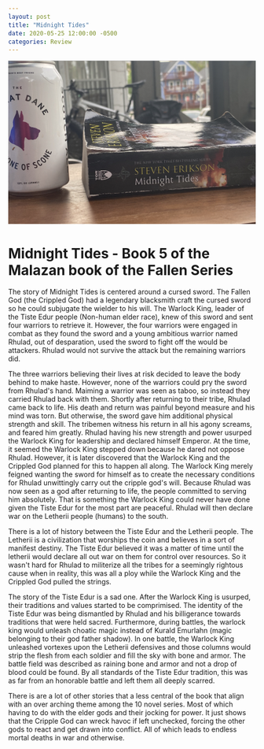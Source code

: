 ```yaml
---
layout: post
title: "Midnight Tides"
date: 2020-05-25 12:00:00 -0500
categories: Review
---
```


<img src='/assets/images/2020/may/midnight-tides.png' alt="Cleaning" />

# Midnight Tides - Book 5 of the Malazan book of the Fallen Series

The story of Midnight Tides is centered around a cursed sword. 
The Fallen God (the Crippled God) had a legendary blacksmith craft the cursed sword so he could subjugate the wielder to his will. The Warlock King, leader of the Tiste Edur people (Non-human elder race), knew of this sword and sent four warriors to retrieve it.
However, the four warriors were engaged in combat as they found the sword and a young ambitious warrior named Rhulad, out of desparation, used the sword to fight off the would be attackers.
Rhulad would not survive the attack but the remaining warriors did.


The three warriors believing their lives at risk decided to leave the body behind to make haste.
However, none of the warriors could pry the sword from Rhulad's hand. 
Maiming a warrior was seen as taboo, so instead they carried Rhulad back with them.
Shortly after returning to their tribe, Rhulad came back to life.
His death and return was painful beyond measure and his mind was torn.
But otherwise, the sword gave him additional physical strength and skill.
The tribemen witness his return in all his agony screams, and feared him greatly.
Rhulad having his new strength and power usurped the Warlock King for leadership and declared himself Emperor.
At the time, it seemed the Warlock King stepped down because he dared not oppose Rhulad. 
However, it is later discovered that the Warlock King and the Crippled God planned for this to happen all along.
The Warlock King merely feigned wanting the sword for himself as to create the necessary conditions for Rhulad unwittingly carry out the cripple god's will.
Because Rhulad was now seen as a god after returning to life, the people committed to serving him absolutely.
That is something the Warlock King could never have done given the Tiste Edur for the most part are peaceful.
Rhulad will then declare war on the Letherii people (humans) to the south.

There is a lot of history between the Tiste Edur and the Letherii people. The Letherii is a civilization that worships the coin and 
believes in a sort of manifest destiny. The Tiste Edur believed it was a matter of time until the letherii would declare all out war on them for control over resources. 
So it wasn't hard for Rhulad to militerize all the tribes for a seemingly rightous cause when in reality, this was all a ploy while the Warlock King and the Crippled God pulled the strings.

The story of the Tiste Edur is a sad one. After the Warlock King is usurped, their traditions and values started to be comprimised. 
The identity of the Tiste Edur was being dismantled by Rhulad and his billigerance towards traditions that were held sacred. 
Furthermore, during battles, the warlock king would unleash choatic magic instead of Kurald Emurlahn (magic belonging to their god father shadow). 
In one battle, the Warlock King unleashed vortexes upon the Letherii defensives and those columns would strip the flesh from each soldier and fill the sky with bone and armor. 
The battle field was described as raining bone and armor and not a drop of blood could be found. 
By all standards of the Tiste Edur tradition, this was as far from an honorable battle and left them all deeply scarred.

There is are a lot of other stories that a less central of the book that align with an over arching theme among the 10 novel series. 
Most of which having to do with the elder gods and their jocking for power. 
It just shows that the Cripple God can wreck havoc if left unchecked, forcing the other gods to react and get drawn into conflict. 
All of which leads to endless mortal deaths in war and otherwise.